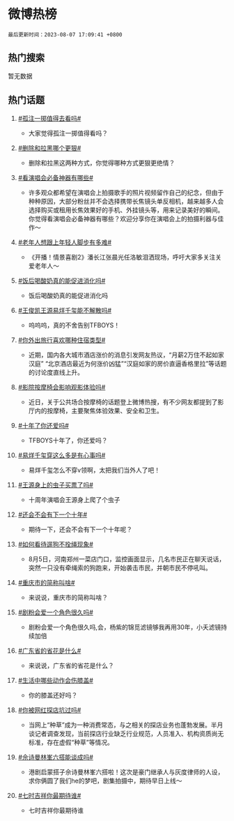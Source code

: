 # 微博热榜

`最后更新时间：2023-08-07 17:09:41 +0800`

## 热门搜索

暂无数据

## 热门话题

1. [#孤注一掷值得去看吗#](https://m.weibo.cn/search?containerid=231522type%3D1%26t%3D10%26q%3D%23%E5%AD%A4%E6%B3%A8%E4%B8%80%E6%8E%B7%E5%80%BC%E5%BE%97%E5%8E%BB%E7%9C%8B%E5%90%97%23&stream_entry_id=128&isnewpage=1&extparam=seat%3D1%26pos%3D1-0-0%26cate%3D5004%26dgr%3D0%26lcate%3D5004%26c_type%3D128%26unitid%3D1691242665828%26display_time%3D1691399380%26pre_seqid%3D1691399380898027217102&luicode=10000011&lfid=231648_-_4)
    - 大家觉得孤注一掷值得看吗？

1. [#删除和拉黑哪个更狠#](https://m.weibo.cn/search?containerid=231522type%3D1%26t%3D10%26q%3D%23%E5%88%A0%E9%99%A4%E5%92%8C%E6%8B%89%E9%BB%91%E5%93%AA%E4%B8%AA%E6%9B%B4%E7%8B%A0%23&stream_entry_id=128&isnewpage=1&extparam=seat%3D1%26pos%3D1-0-1%26cate%3D5004%26dgr%3D0%26lcate%3D5004%26c_type%3D128%26unitid%3D1691380356901%26display_time%3D1691399380%26pre_seqid%3D1691399380898027217102&luicode=10000011&lfid=231648_-_4)
    - 删除和拉黑这两种方式，你觉得哪种方式更狠更绝情？

1. [#看演唱会必备神器有哪些#](https://m.weibo.cn/search?containerid=231522type%3D1%26t%3D10%26q%3D%23%E7%9C%8B%E6%BC%94%E5%94%B1%E4%BC%9A%E5%BF%85%E5%A4%87%E7%A5%9E%E5%99%A8%E6%9C%89%E5%93%AA%E4%BA%9B%23&stream_entry_id=128&isnewpage=1&extparam=seat%3D1%26pos%3D1-0-2%26cate%3D5004%26dgr%3D0%26lcate%3D5004%26c_type%3D128%26unitid%3D1691332625149%26display_time%3D1691399380%26pre_seqid%3D1691399380898027217102&luicode=10000011&lfid=231648_-_4)
    - 许多观众都希望在演唱会上拍摄歌手的照片视频留作自己的纪念，但由于种种原因，大部分粉丝并不会选择携带长焦镜头单反相机，越来越多人会选择购买或租用长焦效果好的手机、外挂镜头等，用来记录美好的瞬间。
你觉得看演唱会必备神器有哪些？欢迎分享你在演唱会上的拍摄利器与佳作～

1. [#老年人想跟上年轻人脚步有多难#](https://m.weibo.cn/search?containerid=231522type%3D1%26t%3D10%26q%3D%23%E8%80%81%E5%B9%B4%E4%BA%BA%E6%83%B3%E8%B7%9F%E4%B8%8A%E5%B9%B4%E8%BD%BB%E4%BA%BA%E8%84%9A%E6%AD%A5%E6%9C%89%E5%A4%9A%E9%9A%BE%23&stream_entry_id=128&isnewpage=1&extparam=seat%3D1%26pos%3D1-0-3%26cate%3D5004%26dgr%3D0%26lcate%3D5004%26c_type%3D128%26unitid%3D1691388747819%26display_time%3D1691399380%26pre_seqid%3D1691399380898027217102&luicode=10000011&lfid=231648_-_4)
    - 《开播！情景喜剧2》潘长江张晨光任洛敏泪洒现场，呼吁大家多关注关爱老年人～

1. [#饭后喝酸奶真的能促进消化吗#](https://m.weibo.cn/search?containerid=231522type%3D1%26t%3D10%26q%3D%23%E9%A5%AD%E5%90%8E%E5%96%9D%E9%85%B8%E5%A5%B6%E7%9C%9F%E7%9A%84%E8%83%BD%E4%BF%83%E8%BF%9B%E6%B6%88%E5%8C%96%E5%90%97%23&stream_entry_id=128&isnewpage=1&extparam=seat%3D1%26pos%3D1-0-4%26cate%3D5004%26dgr%3D0%26lcate%3D5004%26c_type%3D128%26unitid%3D1691229746028%26display_time%3D1691399380%26pre_seqid%3D1691399380898027217102&luicode=10000011&lfid=231648_-_4)
    - 饭后喝酸奶真的能促进消化吗

1. [#王俊凯王源易烊千玺能不解散吗#](https://m.weibo.cn/search?containerid=231522type%3D1%26t%3D10%26q%3D%23%E7%8E%8B%E4%BF%8A%E5%87%AF%E7%8E%8B%E6%BA%90%E6%98%93%E7%83%8A%E5%8D%83%E7%8E%BA%E8%83%BD%E4%B8%8D%E8%A7%A3%E6%95%A3%E5%90%97%23&stream_entry_id=128&isnewpage=1&extparam=seat%3D1%26pos%3D1-0-5%26cate%3D5004%26dgr%3D0%26lcate%3D5004%26c_type%3D128%26unitid%3D1691389645295%26display_time%3D1691399380%26pre_seqid%3D1691399380898027217102&luicode=10000011&lfid=231648_-_4)
    - 呜呜呜，真的不舍告别TFBOYS！

1. [#你外出旅行喜欢哪种住宿类型#](https://m.weibo.cn/search?containerid=231522type%3D1%26t%3D10%26q%3D%23%E4%BD%A0%E5%A4%96%E5%87%BA%E6%97%85%E8%A1%8C%E5%96%9C%E6%AC%A2%E5%93%AA%E7%A7%8D%E4%BD%8F%E5%AE%BF%E7%B1%BB%E5%9E%8B%23&stream_entry_id=128&isnewpage=1&extparam=seat%3D1%26pos%3D1-0-6%26cate%3D5004%26dgr%3D0%26lcate%3D5004%26c_type%3D128%26unitid%3D1691375554580%26display_time%3D1691399380%26pre_seqid%3D1691399380898027217102&luicode=10000011&lfid=231648_-_4)
    - 近期，国内各大城市酒店涨价的消息引发网友热议，“月薪2万住不起如家汉庭” “北京酒店最近为何涨价凶猛”“汉庭如家的房价直逼香格里拉”等话题的讨论度直线上升。

1. [#影院按摩椅会影响观影体验吗#](https://m.weibo.cn/search?containerid=231522type%3D1%26t%3D10%26q%3D%23%E5%BD%B1%E9%99%A2%E6%8C%89%E6%91%A9%E6%A4%85%E4%BC%9A%E5%BD%B1%E5%93%8D%E8%A7%82%E5%BD%B1%E4%BD%93%E9%AA%8C%E5%90%97%23&stream_entry_id=128&isnewpage=1&extparam=seat%3D1%26pos%3D1-0-7%26cate%3D5004%26dgr%3D0%26lcate%3D5004%26c_type%3D128%26unitid%3D1691391447247%26display_time%3D1691399380%26pre_seqid%3D1691399380898027217102&luicode=10000011&lfid=231648_-_4)
    - 近日，关于公共场合按摩椅的话题登上微博热搜，有不少网友都提到了影厅内的按摩椅，主要聚焦体验效果、安全和卫生。

1. [#十年了你还爱吗#](https://m.weibo.cn/search?containerid=231522type%3D1%26t%3D10%26q%3D%23%E5%8D%81%E5%B9%B4%E4%BA%86%E4%BD%A0%E8%BF%98%E7%88%B1%E5%90%97%23&stream_entry_id=128&isnewpage=1&extparam=seat%3D1%26pos%3D1-0-8%26cate%3D5004%26dgr%3D0%26lcate%3D5004%26c_type%3D128%26unitid%3D1691388445254%26display_time%3D1691399380%26pre_seqid%3D1691399380898027217102&luicode=10000011&lfid=231648_-_4)
    - TFBOYS十年了，你还爱吗？

1. [#易烊千玺穿这么多是有心事吗#](https://m.weibo.cn/search?containerid=231522type%3D1%26t%3D10%26q%3D%23%E6%98%93%E7%83%8A%E5%8D%83%E7%8E%BA%E7%A9%BF%E8%BF%99%E4%B9%88%E5%A4%9A%E6%98%AF%E6%9C%89%E5%BF%83%E4%BA%8B%E5%90%97%23&stream_entry_id=128&isnewpage=1&extparam=seat%3D1%26pos%3D1-0-9%26cate%3D5004%26dgr%3D0%26lcate%3D5004%26c_type%3D128%26unitid%3D1691326921150%26display_time%3D1691399380%26pre_seqid%3D1691399380898027217102&luicode=10000011&lfid=231648_-_4)
    - 易烊千玺怎么不穿v领啊，太把我们当外人了吧！

1. [#王源身上的虫子买票了吗#](https://m.weibo.cn/search?containerid=231522type%3D1%26t%3D10%26q%3D%23%E7%8E%8B%E6%BA%90%E8%BA%AB%E4%B8%8A%E7%9A%84%E8%99%AB%E5%AD%90%E4%B9%B0%E7%A5%A8%E4%BA%86%E5%90%97%23&stream_entry_id=128&isnewpage=1&extparam=seat%3D1%26pos%3D1-0-10%26cate%3D5004%26dgr%3D0%26lcate%3D5004%26c_type%3D128%26unitid%3D1691380031798%26display_time%3D1691399380%26pre_seqid%3D1691399380898027217102&luicode=10000011&lfid=231648_-_4)
    - 十周年演唱会王源身上爬了个虫子

1. [#还会不会有下一个十年#](https://m.weibo.cn/search?containerid=231522type%3D1%26t%3D10%26q%3D%23%E8%BF%98%E4%BC%9A%E4%B8%8D%E4%BC%9A%E6%9C%89%E4%B8%8B%E4%B8%80%E4%B8%AA%E5%8D%81%E5%B9%B4%23&stream_entry_id=128&isnewpage=1&extparam=seat%3D1%26pos%3D1-0-11%26cate%3D5004%26dgr%3D0%26lcate%3D5004%26c_type%3D128%26unitid%3D1691387831597%26display_time%3D1691399380%26pre_seqid%3D1691399380898027217102&luicode=10000011&lfid=231648_-_4)
    - 期待一下，还会不会有下一个十年呢？

1. [#如何看待遛狗不拴绳现象#](https://m.weibo.cn/search?containerid=231522type%3D1%26t%3D10%26q%3D%23%E5%A6%82%E4%BD%95%E7%9C%8B%E5%BE%85%E9%81%9B%E7%8B%97%E4%B8%8D%E6%8B%B4%E7%BB%B3%E7%8E%B0%E8%B1%A1%23&stream_entry_id=128&isnewpage=1&extparam=seat%3D1%26pos%3D1-0-12%26cate%3D5004%26dgr%3D0%26lcate%3D5004%26c_type%3D128%26unitid%3D1691377060417%26display_time%3D1691399380%26pre_seqid%3D1691399380898027217102&luicode=10000011&lfid=231648_-_4)
    - 8月5日，河南郑州一菜店门口，监控画面显示，几名市民正在聊天说话，突然一只没有牵绳索的狗跑来，开始袭击市民，并朝市民不停吼叫。

1. [#重庆市的简称叫啥#](https://m.weibo.cn/search?containerid=231522type%3D1%26t%3D10%26q%3D%23%E9%87%8D%E5%BA%86%E5%B8%82%E7%9A%84%E7%AE%80%E7%A7%B0%E5%8F%AB%E5%95%A5%23&stream_entry_id=128&isnewpage=1&extparam=seat%3D1%26pos%3D1-0-13%26cate%3D5004%26dgr%3D0%26lcate%3D5004%26c_type%3D128%26unitid%3D1691383051101%26display_time%3D1691399380%26pre_seqid%3D1691399380898027217102&luicode=10000011&lfid=231648_-_4)
    - 来说说，重庆市的简称叫啥？

1. [#剧粉会爱一个角色很久吗#](https://m.weibo.cn/search?containerid=231522type%3D1%26t%3D10%26q%3D%23%E5%89%A7%E7%B2%89%E4%BC%9A%E7%88%B1%E4%B8%80%E4%B8%AA%E8%A7%92%E8%89%B2%E5%BE%88%E4%B9%85%E5%90%97%23&stream_entry_id=128&isnewpage=1&extparam=seat%3D1%26pos%3D1-0-14%26cate%3D5004%26dgr%3D0%26lcate%3D5004%26c_type%3D128%26unitid%3D1691386056763%26display_time%3D1691399380%26pre_seqid%3D1691399380898027217102&luicode=10000011&lfid=231648_-_4)
    - 剧粉会爱一个角色很久吗,会，杨紫的锦觅滤镜够我再用30年，小夭滤镜持续加倍

1. [#广东省的省花是什么#](https://m.weibo.cn/search?containerid=231522type%3D1%26t%3D10%26q%3D%23%E5%B9%BF%E4%B8%9C%E7%9C%81%E7%9A%84%E7%9C%81%E8%8A%B1%E6%98%AF%E4%BB%80%E4%B9%88%23&stream_entry_id=128&isnewpage=1&extparam=seat%3D1%26pos%3D1-0-15%26cate%3D5004%26dgr%3D0%26lcate%3D5004%26c_type%3D128%26unitid%3D1691363548923%26display_time%3D1691399380%26pre_seqid%3D1691399380898027217102&luicode=10000011&lfid=231648_-_4)
    - 来说说，广东省的省花是什么？

1. [#生活中哪些动作会伤膝盖#](https://m.weibo.cn/search?containerid=231522type%3D1%26t%3D10%26q%3D%23%E7%94%9F%E6%B4%BB%E4%B8%AD%E5%93%AA%E4%BA%9B%E5%8A%A8%E4%BD%9C%E4%BC%9A%E4%BC%A4%E8%86%9D%E7%9B%96%23&stream_entry_id=128&isnewpage=1&extparam=seat%3D1%26pos%3D1-0-16%26cate%3D5004%26dgr%3D0%26lcate%3D5004%26c_type%3D128%26unitid%3D1691394182474%26display_time%3D1691399380%26pre_seqid%3D1691399380898027217102&luicode=10000011&lfid=231648_-_4)
    - 你的膝盖还好吗？

1. [#你被网红探店坑过吗#](https://m.weibo.cn/search?containerid=231522type%3D1%26t%3D10%26q%3D%23%E4%BD%A0%E8%A2%AB%E7%BD%91%E7%BA%A2%E6%8E%A2%E5%BA%97%E5%9D%91%E8%BF%87%E5%90%97%23&stream_entry_id=128&isnewpage=1&extparam=seat%3D1%26pos%3D1-0-17%26cate%3D5004%26dgr%3D0%26lcate%3D5004%26c_type%3D128%26unitid%3D1691390869994%26display_time%3D1691399380%26pre_seqid%3D1691399380898027217102&luicode=10000011&lfid=231648_-_4)
    - 当网上“种草”成为一种消费常态，与之相关的探店业务也蓬勃发展。半月谈记者调查发现，当前探店行业缺乏行业规范，人员准入、机构资质尚无标准，存在虚假“种草”等情况。

1. [#佘诗曼林峯六搭能谈成吗#](https://m.weibo.cn/search?containerid=231522type%3D1%26t%3D10%26q%3D%23%E4%BD%98%E8%AF%97%E6%9B%BC%E6%9E%97%E5%B3%AF%E5%85%AD%E6%90%AD%E8%83%BD%E8%B0%88%E6%88%90%E5%90%97%23&stream_entry_id=128&isnewpage=1&extparam=seat%3D1%26pos%3D1-0-18%26cate%3D5004%26dgr%3D0%26lcate%3D5004%26c_type%3D128%26unitid%3D1691382143028%26display_time%3D1691399380%26pre_seqid%3D1691399380898027217102&luicode=10000011&lfid=231648_-_4)
    - 港剧启蒙搭子佘诗曼林峯六搭啦！这次是豪门继承人与灰度律师的人设，求你俩圆了我们he的梦吧，剧集拍摄中，期待早日上线～

1. [#七时吉祥你最期待谁#](https://m.weibo.cn/search?containerid=231522type%3D1%26t%3D10%26q%3D%23%E4%B8%83%E6%97%B6%E5%90%89%E7%A5%A5%E4%BD%A0%E6%9C%80%E6%9C%9F%E5%BE%85%E8%B0%81%23&stream_entry_id=128&isnewpage=1&extparam=seat%3D1%26pos%3D1-0-19%26cate%3D5004%26dgr%3D0%26lcate%3D5004%26c_type%3D128%26unitid%3D1691379461829%26display_time%3D1691399380%26pre_seqid%3D1691399380898027217102&luicode=10000011&lfid=231648_-_4)
    - 七时吉祥你最期待谁

